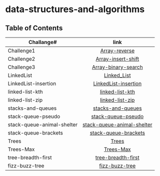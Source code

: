 # data-structures-and-algorithms

## Table of Contents

| **Challange#**             |                                      **link**                                       |
| -------------------------- | :---------------------------------------------------------------------------------: |
| Challenge1                 |                 [Array-reverse](./Challenge_1/Challenge1_README.md)                 |
| Challenge2                 |              [Array-insert-shift](./Challenge_2/Challenge2_README.md)               |
| Challenge3                 |              [Array-binary-search](./Challenge_3/Challenge3_README.md)              |
| LinkedList                 |                      [Linked_List](./Linked-List/LL_README.md)                      |
| LinkedList-insertion       |       [LinkedList-insertion](./linked-list-insertions/LL_insertion_README.md)       |
| linked-list-kth            |          [linked-list-kth](./linked-list-kth/LL_linked-list-kth_README.md)          |
| linked-list-zip            |                   [linked-list-zip](./linked-list-zip/ll_zip.md)                    |
| stacks-and-queues          |            [stacks-and-queues](./stacks-and-queues/README_Stack_Ques.md)            |
| stack-queue-pseudo         |       [stack-queue-pseudo](./stack-queue-pseudo/stack-queue-pseudo_README.md)       |
| stack-queue-animal-shelter | [stack-queue-animal-shelter](./stack-queue-animal-shelter/Animal_Shelter_README.md) |
| stack-queue-brackets       |     [stack-queue-brackets](./stack-queue-brackets/Validate_Brackets_README.md)      |
| Trees                      |                           [Trees](./trees/tree_README.md)                           |
| Trees-Max                  |                          [Trees-Max](./trees/Tree_max.md)                           |
| tree-breadth-first         |       [tree-breadth-first](./tree-breadth-first/tree-breadth-first_README.md)       |
| fizz-buzz-tree             |             [fizz-buzz-tree](./fizz-buzz-tree/fizz-buzz-tree-README.md)             |
